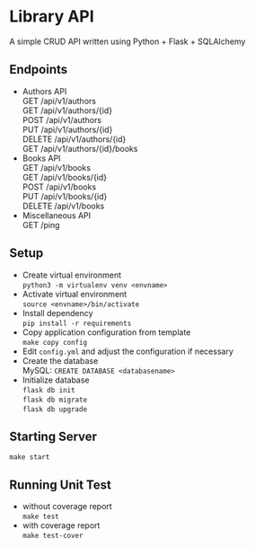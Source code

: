 # Library API #
A simple CRUD API written using Python + Flask + SQLAlchemy<br>

## Endpoints ##
- Authors API<br>
  GET /api/v1/authors<br>
  GET /api/v1/authors/{id}<br>
  POST /api/v1/authors<br>
  PUT /api/v1/authors/{id}<br>
  DELETE /api/v1/authors/{id}<br>
  GET /api/v1/authors/{id}/books<br>
- Books API<br>
  GET /api/v1/books<br>
  GET /api/v1/books/{id}<br>
  POST /api/v1/books<br>
  PUT /api/v1/books/{id}<br>
  DELETE /api/v1/books<br>
- Miscellaneous API<br>
  GET /ping<br>

## Setup ##
- Create virtual environment<br>
  `python3 -m virtualenv venv <envname>`<br>
- Activate virtual environment<br>
  `source <envname>/bin/activate`<br>
- Install dependency<br>
  `pip install -r requirements`<br>
- Copy application configuration from template<br>
  `make copy config`<br>
- Edit `config.yml` and adjust the configuration if necessary<br>
- Create the database<br>
  MySQL: `CREATE DATABASE <databasename>`<br>
- Initialize database<br>
  `flask db init`<br>
  `flask db migrate`<br>
  `flask db upgrade`<br>

## Starting Server ##
`make start`<br>

## Running Unit Test ##
- without coverage report<br>
  `make test`<br>
- with coverage report<br>
  `make test-cover`<br>
